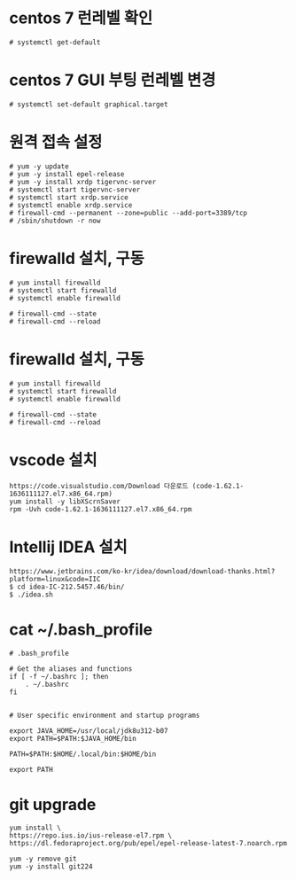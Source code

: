 # centos 7 런레벨 확인

```
# systemctl get-default
```

# centos 7 GUI 부팅 런레벨 변경 

```
# systemctl set-default graphical.target
```

# 원격 접속 설정 

```
# yum -y update
# yum -y install epel-release
# yum -y install xrdp tigervnc-server
# systemctl start tigervnc-server
# systemctl start xrdp.service
# systemctl enable xrdp.service
# firewall-cmd --permanent --zone=public --add-port=3389/tcp
# /sbin/shutdown -r now
```

# firewalld 설치, 구동

```
# yum install firewalld
# systemctl start firewalld
# systemctl enable firewalld

# firewall-cmd --state
# firewall-cmd --reload

```

# firewalld 설치, 구동

```
# yum install firewalld
# systemctl start firewalld
# systemctl enable firewalld

# firewall-cmd --state
# firewall-cmd --reload

```

# vscode 설치 

```
https://code.visualstudio.com/Download 다운로드 (code-1.62.1-1636111127.el7.x86_64.rpm)
yum install -y libXScrnSaver
rpm -Uvh code-1.62.1-1636111127.el7.x86_64.rpm
```

# Intellij IDEA 설치 

```
https://www.jetbrains.com/ko-kr/idea/download/download-thanks.html?platform=linux&code=IIC
$ cd idea-IC-212.5457.46/bin/
$ ./idea.sh
```

# cat ~/.bash_profile
```
# .bash_profile

# Get the aliases and functions
if [ -f ~/.bashrc ]; then
	. ~/.bashrc
fi


# User specific environment and startup programs

export JAVA_HOME=/usr/local/jdk8u312-b07
export PATH=$PATH:$JAVA_HOME/bin

PATH=$PATH:$HOME/.local/bin:$HOME/bin

export PATH
```

# git upgrade 
```
yum install \
https://repo.ius.io/ius-release-el7.rpm \
https://dl.fedoraproject.org/pub/epel/epel-release-latest-7.noarch.rpm
```

```
yum -y remove git
yum -y install git224
```

